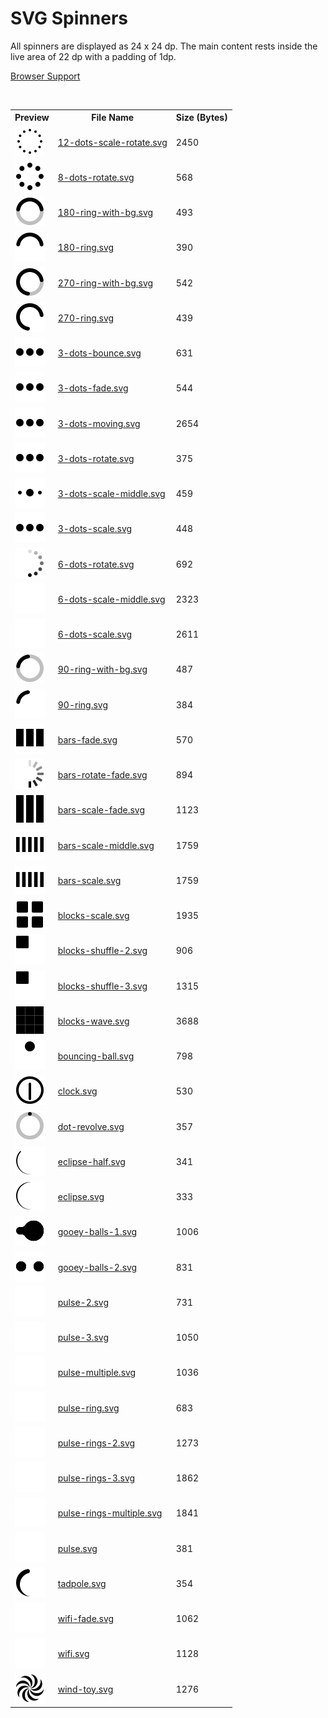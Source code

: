 # SVG Spinners

All spinners are displayed as 24 x 24 dp. The main content rests inside the live area of 22 dp with a padding of 1dp.

[Browser Support](https://caniuse.com/#feat=svg-smil)

<br>

<table><tr><th>Preview</th><th>File Name</th><th>Size (Bytes)</th></tr><tr><td><a href="https://github.com/n3r4zzurr0/svg-spinners/blob/main/svg/12-dots-scale-rotate.svg"><picture><source media="(prefers-color-scheme: dark)" srcset="https://raw.githubusercontent.com/n3r4zzurr0/svg-spinners/main/preview/12-dots-scale-rotate-white-36.svg"><img src="https://raw.githubusercontent.com/n3r4zzurr0/svg-spinners/main/preview/12-dots-scale-rotate-black-36.svg"></picture></a></td><td><a href="https://github.com/n3r4zzurr0/svg-spinners/blob/main/svg/12-dots-scale-rotate.svg">12-dots-scale-rotate.svg</a></td><td>2450</td></tr><tr><td><a href="https://github.com/n3r4zzurr0/svg-spinners/blob/main/svg/8-dots-rotate.svg" ><picture ><source media="(prefers-color-scheme: dark)" srcset=" https://raw.githubusercontent.com/n3r4zzurr0/svg-spinners/main/preview/8-dots-rotate-white-36.svg " /> <img src="https://raw.githubusercontent.com/n3r4zzurr0/svg-spinners/main/preview/8-dots-rotate-black-36.svg" /></picture ></a> </td> <td> <a href="https://github.com/n3r4zzurr0/svg-spinners/blob/main/svg/12-dots-scale-rotate.svg" >8-dots-rotate.svg</a > </td> <td>568</td> </tr><tr><td><a href="https://github.com/n3r4zzurr0/svg-spinners/blob/main/svg/180-ring-with-bg.svg"><picture><source media="(prefers-color-scheme: dark)" srcset="https://raw.githubusercontent.com/n3r4zzurr0/svg-spinners/main/preview/180-ring-with-bg-white-36.svg"><img src="https://raw.githubusercontent.com/n3r4zzurr0/svg-spinners/main/preview/180-ring-with-bg-black-36.svg"></picture></a></td><td><a href="https://github.com/n3r4zzurr0/svg-spinners/blob/main/svg/180-ring-with-bg.svg">180-ring-with-bg.svg</a></td><td>493</td></tr><tr><td><a href="https://github.com/n3r4zzurr0/svg-spinners/blob/main/svg/180-ring.svg"><picture><source media="(prefers-color-scheme: dark)" srcset="https://raw.githubusercontent.com/n3r4zzurr0/svg-spinners/main/preview/180-ring-white-36.svg"><img src="https://raw.githubusercontent.com/n3r4zzurr0/svg-spinners/main/preview/180-ring-black-36.svg"></picture></a></td><td><a href="https://github.com/n3r4zzurr0/svg-spinners/blob/main/svg/180-ring.svg">180-ring.svg</a></td><td>390</td></tr><tr><td><a href="https://github.com/n3r4zzurr0/svg-spinners/blob/main/svg/270-ring-with-bg.svg"><picture><source media="(prefers-color-scheme: dark)" srcset="https://raw.githubusercontent.com/n3r4zzurr0/svg-spinners/main/preview/270-ring-with-bg-white-36.svg"><img src="https://raw.githubusercontent.com/n3r4zzurr0/svg-spinners/main/preview/270-ring-with-bg-black-36.svg"></picture></a></td><td><a href="https://github.com/n3r4zzurr0/svg-spinners/blob/main/svg/270-ring-with-bg.svg">270-ring-with-bg.svg</a></td><td>542</td></tr><tr><td><a href="https://github.com/n3r4zzurr0/svg-spinners/blob/main/svg/270-ring.svg"><picture><source media="(prefers-color-scheme: dark)" srcset="https://raw.githubusercontent.com/n3r4zzurr0/svg-spinners/main/preview/270-ring-white-36.svg"><img src="https://raw.githubusercontent.com/n3r4zzurr0/svg-spinners/main/preview/270-ring-black-36.svg"></picture></a></td><td><a href="https://github.com/n3r4zzurr0/svg-spinners/blob/main/svg/270-ring.svg">270-ring.svg</a></td><td>439</td></tr><tr><td><a href="https://github.com/n3r4zzurr0/svg-spinners/blob/main/svg/3-dots-bounce.svg"><picture><source media="(prefers-color-scheme: dark)" srcset="https://raw.githubusercontent.com/n3r4zzurr0/svg-spinners/main/preview/3-dots-bounce-white-36.svg"><img src="https://raw.githubusercontent.com/n3r4zzurr0/svg-spinners/main/preview/3-dots-bounce-black-36.svg"></picture></a></td><td><a href="https://github.com/n3r4zzurr0/svg-spinners/blob/main/svg/3-dots-bounce.svg">3-dots-bounce.svg</a></td><td>631</td></tr><tr><td><a href="https://github.com/n3r4zzurr0/svg-spinners/blob/main/svg/3-dots-fade.svg"><picture><source media="(prefers-color-scheme: dark)" srcset="https://raw.githubusercontent.com/n3r4zzurr0/svg-spinners/main/preview/3-dots-fade-white-36.svg"><img src="https://raw.githubusercontent.com/n3r4zzurr0/svg-spinners/main/preview/3-dots-fade-black-36.svg"></picture></a></td><td><a href="https://github.com/n3r4zzurr0/svg-spinners/blob/main/svg/3-dots-fade.svg">3-dots-fade.svg</a></td><td>544</td></tr><tr><td><a href="https://github.com/n3r4zzurr0/svg-spinners/blob/main/svg/3-dots-moving.svg"><picture><source media="(prefers-color-scheme: dark)" srcset="https://raw.githubusercontent.com/n3r4zzurr0/svg-spinners/main/preview/3-dots-moving-white-36.svg"><img src="https://raw.githubusercontent.com/n3r4zzurr0/svg-spinners/main/preview/3-dots-moving-black-36.svg"></picture></a></td><td><a href="https://github.com/n3r4zzurr0/svg-spinners/blob/main/svg/3-dots-moving.svg">3-dots-moving.svg</a></td><td>2654</td></tr><tr><td><a href="https://github.com/n3r4zzurr0/svg-spinners/blob/main/svg/3-dots-rotate.svg"><picture><source media="(prefers-color-scheme: dark)" srcset="https://raw.githubusercontent.com/n3r4zzurr0/svg-spinners/main/preview/3-dots-rotate-white-36.svg"><img src="https://raw.githubusercontent.com/n3r4zzurr0/svg-spinners/main/preview/3-dots-rotate-black-36.svg"></picture></a></td><td><a href="https://github.com/n3r4zzurr0/svg-spinners/blob/main/svg/3-dots-rotate.svg">3-dots-rotate.svg</a></td><td>375</td></tr><tr><td><a href="https://github.com/n3r4zzurr0/svg-spinners/blob/main/svg/3-dots-scale-middle.svg"><picture><source media="(prefers-color-scheme: dark)" srcset="https://raw.githubusercontent.com/n3r4zzurr0/svg-spinners/main/preview/3-dots-scale-middle-white-36.svg"><img src="https://raw.githubusercontent.com/n3r4zzurr0/svg-spinners/main/preview/3-dots-scale-middle-black-36.svg"></picture></a></td><td><a href="https://github.com/n3r4zzurr0/svg-spinners/blob/main/svg/3-dots-scale-middle.svg">3-dots-scale-middle.svg</a></td><td>459</td></tr><tr><td><a href="https://github.com/n3r4zzurr0/svg-spinners/blob/main/svg/3-dots-scale.svg"><picture><source media="(prefers-color-scheme: dark)" srcset="https://raw.githubusercontent.com/n3r4zzurr0/svg-spinners/main/preview/3-dots-scale-white-36.svg"><img src="https://raw.githubusercontent.com/n3r4zzurr0/svg-spinners/main/preview/3-dots-scale-black-36.svg"></picture></a></td><td><a href="https://github.com/n3r4zzurr0/svg-spinners/blob/main/svg/3-dots-scale.svg">3-dots-scale.svg</a></td><td>448</td></tr><tr><td><a href="https://github.com/n3r4zzurr0/svg-spinners/blob/main/svg/6-dots-rotate.svg"><picture><source media="(prefers-color-scheme: dark)" srcset="https://raw.githubusercontent.com/n3r4zzurr0/svg-spinners/main/preview/6-dots-rotate-white-36.svg"><img src="https://raw.githubusercontent.com/n3r4zzurr0/svg-spinners/main/preview/6-dots-rotate-black-36.svg"></picture></a></td><td><a href="https://github.com/n3r4zzurr0/svg-spinners/blob/main/svg/6-dots-rotate.svg">6-dots-rotate.svg</a></td><td>692</td></tr><tr><td><a href="https://github.com/n3r4zzurr0/svg-spinners/blob/main/svg/6-dots-scale-middle.svg"><picture><source media="(prefers-color-scheme: dark)" srcset="https://raw.githubusercontent.com/n3r4zzurr0/svg-spinners/main/preview/6-dots-scale-middle-white-36.svg"><img src="https://raw.githubusercontent.com/n3r4zzurr0/svg-spinners/main/preview/6-dots-scale-middle-black-36.svg"></picture></a></td><td><a href="https://github.com/n3r4zzurr0/svg-spinners/blob/main/svg/6-dots-scale-middle.svg">6-dots-scale-middle.svg</a></td><td>2323</td></tr><tr><td><a href="https://github.com/n3r4zzurr0/svg-spinners/blob/main/svg/6-dots-scale.svg"><picture><source media="(prefers-color-scheme: dark)" srcset="https://raw.githubusercontent.com/n3r4zzurr0/svg-spinners/main/preview/6-dots-scale-white-36.svg"><img src="https://raw.githubusercontent.com/n3r4zzurr0/svg-spinners/main/preview/6-dots-scale-black-36.svg"></picture></a></td><td><a href="https://github.com/n3r4zzurr0/svg-spinners/blob/main/svg/6-dots-scale.svg">6-dots-scale.svg</a></td><td>2611</td></tr><tr><td><a href="https://github.com/n3r4zzurr0/svg-spinners/blob/main/svg/90-ring-with-bg.svg"><picture><source media="(prefers-color-scheme: dark)" srcset="https://raw.githubusercontent.com/n3r4zzurr0/svg-spinners/main/preview/90-ring-with-bg-white-36.svg"><img src="https://raw.githubusercontent.com/n3r4zzurr0/svg-spinners/main/preview/90-ring-with-bg-black-36.svg"></picture></a></td><td><a href="https://github.com/n3r4zzurr0/svg-spinners/blob/main/svg/90-ring-with-bg.svg">90-ring-with-bg.svg</a></td><td>487</td></tr><tr><td><a href="https://github.com/n3r4zzurr0/svg-spinners/blob/main/svg/90-ring.svg"><picture><source media="(prefers-color-scheme: dark)" srcset="https://raw.githubusercontent.com/n3r4zzurr0/svg-spinners/main/preview/90-ring-white-36.svg"><img src="https://raw.githubusercontent.com/n3r4zzurr0/svg-spinners/main/preview/90-ring-black-36.svg"></picture></a></td><td><a href="https://github.com/n3r4zzurr0/svg-spinners/blob/main/svg/90-ring.svg">90-ring.svg</a></td><td>384</td></tr><tr><td><a href="https://github.com/n3r4zzurr0/svg-spinners/blob/main/svg/bars-fade.svg"><picture><source media="(prefers-color-scheme: dark)" srcset="https://raw.githubusercontent.com/n3r4zzurr0/svg-spinners/main/preview/bars-fade-white-36.svg"><img src="https://raw.githubusercontent.com/n3r4zzurr0/svg-spinners/main/preview/bars-fade-black-36.svg"></picture></a></td><td><a href="https://github.com/n3r4zzurr0/svg-spinners/blob/main/svg/bars-fade.svg">bars-fade.svg</a></td><td>570</td></tr><tr><td><a href="https://github.com/n3r4zzurr0/svg-spinners/blob/main/svg/bars-rotate-fade.svg"><picture><source media="(prefers-color-scheme: dark)" srcset="https://raw.githubusercontent.com/n3r4zzurr0/svg-spinners/main/preview/bars-rotate-fade-white-36.svg"><img src="https://raw.githubusercontent.com/n3r4zzurr0/svg-spinners/main/preview/bars-rotate-fade-black-36.svg"></picture></a></td><td><a href="https://github.com/n3r4zzurr0/svg-spinners/blob/main/svg/bars-rotate-fade.svg">bars-rotate-fade.svg</a></td><td>894</td></tr><tr><td><a href="https://github.com/n3r4zzurr0/svg-spinners/blob/main/svg/bars-scale-fade.svg"><picture><source media="(prefers-color-scheme: dark)" srcset="https://raw.githubusercontent.com/n3r4zzurr0/svg-spinners/main/preview/bars-scale-fade-white-36.svg"><img src="https://raw.githubusercontent.com/n3r4zzurr0/svg-spinners/main/preview/bars-scale-fade-black-36.svg"></picture></a></td><td><a href="https://github.com/n3r4zzurr0/svg-spinners/blob/main/svg/bars-scale-fade.svg">bars-scale-fade.svg</a></td><td>1123</td></tr><tr><td><a href="https://github.com/n3r4zzurr0/svg-spinners/blob/main/svg/bars-scale-middle.svg"><picture><source media="(prefers-color-scheme: dark)" srcset="https://raw.githubusercontent.com/n3r4zzurr0/svg-spinners/main/preview/bars-scale-middle-white-36.svg"><img src="https://raw.githubusercontent.com/n3r4zzurr0/svg-spinners/main/preview/bars-scale-middle-black-36.svg"></picture></a></td><td><a href="https://github.com/n3r4zzurr0/svg-spinners/blob/main/svg/bars-scale-middle.svg">bars-scale-middle.svg</a></td><td>1759</td></tr><tr><td><a href="https://github.com/n3r4zzurr0/svg-spinners/blob/main/svg/bars-scale.svg"><picture><source media="(prefers-color-scheme: dark)" srcset="https://raw.githubusercontent.com/n3r4zzurr0/svg-spinners/main/preview/bars-scale-white-36.svg"><img src="https://raw.githubusercontent.com/n3r4zzurr0/svg-spinners/main/preview/bars-scale-black-36.svg"></picture></a></td><td><a href="https://github.com/n3r4zzurr0/svg-spinners/blob/main/svg/bars-scale.svg">bars-scale.svg</a></td><td>1759</td></tr><tr><td><a href="https://github.com/n3r4zzurr0/svg-spinners/blob/main/svg/blocks-scale.svg"><picture><source media="(prefers-color-scheme: dark)" srcset="https://raw.githubusercontent.com/n3r4zzurr0/svg-spinners/main/preview/blocks-scale-white-36.svg"><img src="https://raw.githubusercontent.com/n3r4zzurr0/svg-spinners/main/preview/blocks-scale-black-36.svg"></picture></a></td><td><a href="https://github.com/n3r4zzurr0/svg-spinners/blob/main/svg/blocks-scale.svg">blocks-scale.svg</a></td><td>1935</td></tr><tr><td><a href="https://github.com/n3r4zzurr0/svg-spinners/blob/main/svg/blocks-shuffle-2.svg"><picture><source media="(prefers-color-scheme: dark)" srcset="https://raw.githubusercontent.com/n3r4zzurr0/svg-spinners/main/preview/blocks-shuffle-2-white-36.svg"><img src="https://raw.githubusercontent.com/n3r4zzurr0/svg-spinners/main/preview/blocks-shuffle-2-black-36.svg"></picture></a></td><td><a href="https://github.com/n3r4zzurr0/svg-spinners/blob/main/svg/blocks-shuffle-2.svg">blocks-shuffle-2.svg</a></td><td>906</td></tr><tr><td><a href="https://github.com/n3r4zzurr0/svg-spinners/blob/main/svg/blocks-shuffle-3.svg"><picture><source media="(prefers-color-scheme: dark)" srcset="https://raw.githubusercontent.com/n3r4zzurr0/svg-spinners/main/preview/blocks-shuffle-3-white-36.svg"><img src="https://raw.githubusercontent.com/n3r4zzurr0/svg-spinners/main/preview/blocks-shuffle-3-black-36.svg"></picture></a></td><td><a href="https://github.com/n3r4zzurr0/svg-spinners/blob/main/svg/blocks-shuffle-3.svg">blocks-shuffle-3.svg</a></td><td>1315</td></tr><tr><td><a href="https://github.com/n3r4zzurr0/svg-spinners/blob/main/svg/blocks-wave.svg"><picture><source media="(prefers-color-scheme: dark)" srcset="https://raw.githubusercontent.com/n3r4zzurr0/svg-spinners/main/preview/blocks-wave-white-36.svg"><img src="https://raw.githubusercontent.com/n3r4zzurr0/svg-spinners/main/preview/blocks-wave-black-36.svg"></picture></a></td><td><a href="https://github.com/n3r4zzurr0/svg-spinners/blob/main/svg/blocks-wave.svg">blocks-wave.svg</a></td><td>3688</td></tr><tr><td><a href="https://github.com/n3r4zzurr0/svg-spinners/blob/main/svg/bouncing-ball.svg"><picture><source media="(prefers-color-scheme: dark)" srcset="https://raw.githubusercontent.com/n3r4zzurr0/svg-spinners/main/preview/bouncing-ball-white-36.svg"><img src="https://raw.githubusercontent.com/n3r4zzurr0/svg-spinners/main/preview/bouncing-ball-black-36.svg"></picture></a></td><td><a href="https://github.com/n3r4zzurr0/svg-spinners/blob/main/svg/bouncing-ball.svg">bouncing-ball.svg</a></td><td>798</td></tr><tr><td><a href="https://github.com/n3r4zzurr0/svg-spinners/blob/main/svg/clock.svg"><picture><source media="(prefers-color-scheme: dark)" srcset="https://raw.githubusercontent.com/n3r4zzurr0/svg-spinners/main/preview/clock-white-36.svg"><img src="https://raw.githubusercontent.com/n3r4zzurr0/svg-spinners/main/preview/clock-black-36.svg"></picture></a></td><td><a href="https://github.com/n3r4zzurr0/svg-spinners/blob/main/svg/clock.svg">clock.svg</a></td><td>530</td></tr><tr><td><a href="https://github.com/n3r4zzurr0/svg-spinners/blob/main/svg/dot-revolve.svg"><picture><source media="(prefers-color-scheme: dark)" srcset="https://raw.githubusercontent.com/n3r4zzurr0/svg-spinners/main/preview/dot-revolve-white-36.svg"><img src="https://raw.githubusercontent.com/n3r4zzurr0/svg-spinners/main/preview/dot-revolve-black-36.svg"></picture></a></td><td><a href="https://github.com/n3r4zzurr0/svg-spinners/blob/main/svg/dot-revolve.svg">dot-revolve.svg</a></td><td>357</td></tr><tr><td><a href="https://github.com/n3r4zzurr0/svg-spinners/blob/main/svg/eclipse-half.svg"><picture><source media="(prefers-color-scheme: dark)" srcset="https://raw.githubusercontent.com/n3r4zzurr0/svg-spinners/main/preview/eclipse-half-white-36.svg"><img src="https://raw.githubusercontent.com/n3r4zzurr0/svg-spinners/main/preview/eclipse-half-black-36.svg"></picture></a></td><td><a href="https://github.com/n3r4zzurr0/svg-spinners/blob/main/svg/eclipse-half.svg">eclipse-half.svg</a></td><td>341</td></tr><tr><td><a href="https://github.com/n3r4zzurr0/svg-spinners/blob/main/svg/eclipse.svg"><picture><source media="(prefers-color-scheme: dark)" srcset="https://raw.githubusercontent.com/n3r4zzurr0/svg-spinners/main/preview/eclipse-white-36.svg"><img src="https://raw.githubusercontent.com/n3r4zzurr0/svg-spinners/main/preview/eclipse-black-36.svg"></picture></a></td><td><a href="https://github.com/n3r4zzurr0/svg-spinners/blob/main/svg/eclipse.svg">eclipse.svg</a></td><td>333</td></tr><tr><td><a href="https://github.com/n3r4zzurr0/svg-spinners/blob/main/svg/gooey-balls-1.svg"><picture><source media="(prefers-color-scheme: dark)" srcset="https://raw.githubusercontent.com/n3r4zzurr0/svg-spinners/main/preview/gooey-balls-1-white-36.svg"><img src="https://raw.githubusercontent.com/n3r4zzurr0/svg-spinners/main/preview/gooey-balls-1-black-36.svg"></picture></a></td><td><a href="https://github.com/n3r4zzurr0/svg-spinners/blob/main/svg/gooey-balls-1.svg">gooey-balls-1.svg</a></td><td>1006</td></tr><tr><td><a href="https://github.com/n3r4zzurr0/svg-spinners/blob/main/svg/gooey-balls-2.svg"><picture><source media="(prefers-color-scheme: dark)" srcset="https://raw.githubusercontent.com/n3r4zzurr0/svg-spinners/main/preview/gooey-balls-2-white-36.svg"><img src="https://raw.githubusercontent.com/n3r4zzurr0/svg-spinners/main/preview/gooey-balls-2-black-36.svg"></picture></a></td><td><a href="https://github.com/n3r4zzurr0/svg-spinners/blob/main/svg/gooey-balls-2.svg">gooey-balls-2.svg</a></td><td>831</td></tr><tr><td><a href="https://github.com/n3r4zzurr0/svg-spinners/blob/main/svg/pulse-2.svg"><picture><source media="(prefers-color-scheme: dark)" srcset="https://raw.githubusercontent.com/n3r4zzurr0/svg-spinners/main/preview/pulse-2-white-36.svg"><img src="https://raw.githubusercontent.com/n3r4zzurr0/svg-spinners/main/preview/pulse-2-black-36.svg"></picture></a></td><td><a href="https://github.com/n3r4zzurr0/svg-spinners/blob/main/svg/pulse-2.svg">pulse-2.svg</a></td><td>731</td></tr><tr><td><a href="https://github.com/n3r4zzurr0/svg-spinners/blob/main/svg/pulse-3.svg"><picture><source media="(prefers-color-scheme: dark)" srcset="https://raw.githubusercontent.com/n3r4zzurr0/svg-spinners/main/preview/pulse-3-white-36.svg"><img src="https://raw.githubusercontent.com/n3r4zzurr0/svg-spinners/main/preview/pulse-3-black-36.svg"></picture></a></td><td><a href="https://github.com/n3r4zzurr0/svg-spinners/blob/main/svg/pulse-3.svg">pulse-3.svg</a></td><td>1050</td></tr><tr><td><a href="https://github.com/n3r4zzurr0/svg-spinners/blob/main/svg/pulse-multiple.svg"><picture><source media="(prefers-color-scheme: dark)" srcset="https://raw.githubusercontent.com/n3r4zzurr0/svg-spinners/main/preview/pulse-multiple-white-36.svg"><img src="https://raw.githubusercontent.com/n3r4zzurr0/svg-spinners/main/preview/pulse-multiple-black-36.svg"></picture></a></td><td><a href="https://github.com/n3r4zzurr0/svg-spinners/blob/main/svg/pulse-multiple.svg">pulse-multiple.svg</a></td><td>1036</td></tr><tr><td><a href="https://github.com/n3r4zzurr0/svg-spinners/blob/main/svg/pulse-ring.svg"><picture><source media="(prefers-color-scheme: dark)" srcset="https://raw.githubusercontent.com/n3r4zzurr0/svg-spinners/main/preview/pulse-ring-white-36.svg"><img src="https://raw.githubusercontent.com/n3r4zzurr0/svg-spinners/main/preview/pulse-ring-black-36.svg"></picture></a></td><td><a href="https://github.com/n3r4zzurr0/svg-spinners/blob/main/svg/pulse-ring.svg">pulse-ring.svg</a></td><td>683</td></tr><tr><td><a href="https://github.com/n3r4zzurr0/svg-spinners/blob/main/svg/pulse-rings-2.svg"><picture><source media="(prefers-color-scheme: dark)" srcset="https://raw.githubusercontent.com/n3r4zzurr0/svg-spinners/main/preview/pulse-rings-2-white-36.svg"><img src="https://raw.githubusercontent.com/n3r4zzurr0/svg-spinners/main/preview/pulse-rings-2-black-36.svg"></picture></a></td><td><a href="https://github.com/n3r4zzurr0/svg-spinners/blob/main/svg/pulse-rings-2.svg">pulse-rings-2.svg</a></td><td>1273</td></tr><tr><td><a href="https://github.com/n3r4zzurr0/svg-spinners/blob/main/svg/pulse-rings-3.svg"><picture><source media="(prefers-color-scheme: dark)" srcset="https://raw.githubusercontent.com/n3r4zzurr0/svg-spinners/main/preview/pulse-rings-3-white-36.svg"><img src="https://raw.githubusercontent.com/n3r4zzurr0/svg-spinners/main/preview/pulse-rings-3-black-36.svg"></picture></a></td><td><a href="https://github.com/n3r4zzurr0/svg-spinners/blob/main/svg/pulse-rings-3.svg">pulse-rings-3.svg</a></td><td>1862</td></tr><tr><td><a href="https://github.com/n3r4zzurr0/svg-spinners/blob/main/svg/pulse-rings-multiple.svg"><picture><source media="(prefers-color-scheme: dark)" srcset="https://raw.githubusercontent.com/n3r4zzurr0/svg-spinners/main/preview/pulse-rings-multiple-white-36.svg"><img src="https://raw.githubusercontent.com/n3r4zzurr0/svg-spinners/main/preview/pulse-rings-multiple-black-36.svg"></picture></a></td><td><a href="https://github.com/n3r4zzurr0/svg-spinners/blob/main/svg/pulse-rings-multiple.svg">pulse-rings-multiple.svg</a></td><td>1841</td></tr><tr><td><a href="https://github.com/n3r4zzurr0/svg-spinners/blob/main/svg/pulse.svg"><picture><source media="(prefers-color-scheme: dark)" srcset="https://raw.githubusercontent.com/n3r4zzurr0/svg-spinners/main/preview/pulse-white-36.svg"><img src="https://raw.githubusercontent.com/n3r4zzurr0/svg-spinners/main/preview/pulse-black-36.svg"></picture></a></td><td><a href="https://github.com/n3r4zzurr0/svg-spinners/blob/main/svg/pulse.svg">pulse.svg</a></td><td>381</td></tr><tr><td><a href="https://github.com/n3r4zzurr0/svg-spinners/blob/main/svg/tadpole.svg"><picture><source media="(prefers-color-scheme: dark)" srcset="https://raw.githubusercontent.com/n3r4zzurr0/svg-spinners/main/preview/tadpole-white-36.svg"><img src="https://raw.githubusercontent.com/n3r4zzurr0/svg-spinners/main/preview/tadpole-black-36.svg"></picture></a></td><td><a href="https://github.com/n3r4zzurr0/svg-spinners/blob/main/svg/tadpole.svg">tadpole.svg</a></td><td>354</td></tr><tr><td><a href="https://github.com/n3r4zzurr0/svg-spinners/blob/main/svg/wifi-fade.svg"><picture><source media="(prefers-color-scheme: dark)" srcset="https://raw.githubusercontent.com/n3r4zzurr0/svg-spinners/main/preview/wifi-fade-white-36.svg"><img src="https://raw.githubusercontent.com/n3r4zzurr0/svg-spinners/main/preview/wifi-fade-black-36.svg"></picture></a></td><td><a href="https://github.com/n3r4zzurr0/svg-spinners/blob/main/svg/wifi-fade.svg">wifi-fade.svg</a></td><td>1062</td></tr><tr><td><a href="https://github.com/n3r4zzurr0/svg-spinners/blob/main/svg/wifi.svg"><picture><source media="(prefers-color-scheme: dark)" srcset="https://raw.githubusercontent.com/n3r4zzurr0/svg-spinners/main/preview/wifi-white-36.svg"><img src="https://raw.githubusercontent.com/n3r4zzurr0/svg-spinners/main/preview/wifi-black-36.svg"></picture></a></td><td><a href="https://github.com/n3r4zzurr0/svg-spinners/blob/main/svg/wifi.svg">wifi.svg</a></td><td>1128</td></tr><tr><td><a href="https://github.com/n3r4zzurr0/svg-spinners/blob/main/svg/wind-toy.svg"><picture><source media="(prefers-color-scheme: dark)" srcset="https://raw.githubusercontent.com/n3r4zzurr0/svg-spinners/main/preview/wind-toy-white-36.svg"><img src="https://raw.githubusercontent.com/n3r4zzurr0/svg-spinners/main/preview/wind-toy-black-36.svg"></picture></a></td><td><a href="https://github.com/n3r4zzurr0/svg-spinners/blob/main/svg/wind-toy.svg">wind-toy.svg</a></td><td>1276</td></tr></table>
